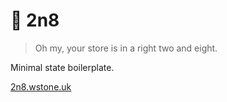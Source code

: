 # 🫤 2n8

> Oh my, your store is in a right two and eight.

Minimal state boilerplate.

[2n8.wstone.uk](https://2n8.wstone.uk/)
